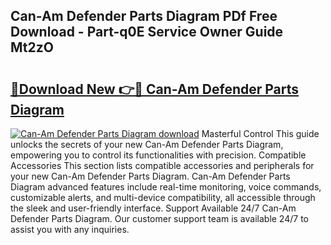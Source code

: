 ## Can-Am Defender Parts Diagram PDf Free Download - Part-q0E Service Owner Guide Mt2zO

# <h2><a href="http://dfth3a.blite.top/?on=Can-Am+Defender+Parts+Diagram">🔗Download New 👉🔴 Can-Am Defender Parts Diagram</a></h2>

[![Can-Am Defender Parts Diagram download](https://i.imgur.com/lujVjoI.png)](http://dfth3a.blite.top/?on=Can-Am+Defender+Parts+Diagram)
Masterful Control This guide unlocks the secrets of your new Can-Am Defender Parts Diagram, empowering you to control its functionalities with precision. Compatible Accessories This section lists compatible accessories and peripherals for your new Can-Am Defender Parts Diagram. Can-Am Defender Parts Diagram advanced features include real-time monitoring, voice commands, customizable alerts, and multi-device compatibility, all accessible through the sleek and user-friendly interface. Support Available 24/7 Can-Am Defender Parts Diagram. Our customer support team is available 24/7 to assist you with any inquiries.
